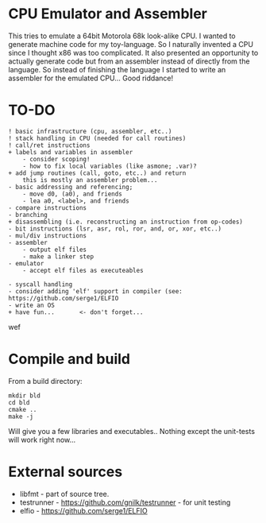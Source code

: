 # CPU Emulator and Assembler

This tries to emulate a 64bit Motorola 68k look-alike CPU.
I wanted to generate machine code for my toy-language.
So I naturally invented a CPU since I thought x86 was too complicated.
It also presented an opportunity to actually generate code but from
an assembler instead of directly from the language. So instead
of finishing the language I started to write an assembler for the
emulated CPU...  Good riddance!

# TO-DO
```pre
! basic infrastructure (cpu, assembler, etc..)
! stack handling in CPU (needed for call routines)
! call/ret instructions
+ labels and variables in assembler
    - consider scoping!
    - how to fix local variables (like asmone; .var)?    
+ add jump routines (call, goto, etc..) and return
    this is mostly an assembler problem...
- basic addressing and referencing; 
    - move d0, (a0), and friends
    - lea a0, <label>, and friends
- compare instructions
- branching
+ disassembling (i.e. reconstructing an instruction from op-codes)     
- bit instructions (lsr, asr, rol, ror, and, or, xor, etc..)
- mul/div instructions
- assembler
    - output elf files
    - make a linker step
- emulator
    - accept elf files as executeables
        
- syscall handling
- consider adding 'elf' support in compiler (see: https://github.com/serge1/ELFIO
- write an OS
+ have fun...       <- don't forget...
```

wef

# Compile and build
From a build directory:
```shell
mkdir bld
cd bld
cmake ..
make -j
```
Will give you a few libraries and executables..
Nothing except the unit-tests will work right now...

# External sources
* libfmt - part of source tree.
* testrunner - https://github.com/gnilk/testrunner - for unit testing
* elfio - https://github.com/serge1/ELFIO

